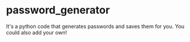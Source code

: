 # password_generator
It's a python code that generates passwords and saves them for you.
You could also add your own!
